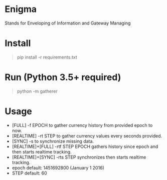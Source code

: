 # Enigma

Stands for Enveloping of Information and Gateway Managing

# Install
> pip install -r requirements.txt

# Run (Python 3.5+ required)
> python -m gatherer

# Usage
- [FULL] -f EPOCH to gather currency history from provided epoch to now.
- [REALTIME] -rt STEP to gather currency values every seconds provided.
- [SYNC] -s to synchronize missing data.
- [REALTIME]+[FULL] -rtf STEP EPOCH gathers history since epoch and then starts realtime tracking.
- [REALTIME]+[SYNC] -rts STEP synchronizes then starts realtime tracking.
- epoch default: 1451692800 (January 1 2016)
- STEP default: 60